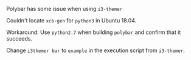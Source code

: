 Polybar has some issue when using `i3-themer`

Couldn't locate `xcb-gen` for `python3` in Ubuntu 18.04.

Workaround: Use `python2.7` when building `polybar` and confirm that it succeeds.

Change `i3themer bar` to `example` in the execution script from `i3-themer`.
